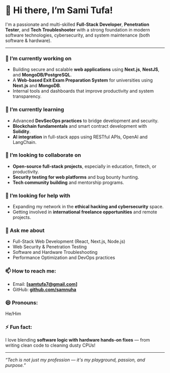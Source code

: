 # 👋 Hi there, I’m Sami Tufa!

I'm a passionate and multi-skilled **Full-Stack Developer**, **Penetration Tester**, and **Tech Troubleshooter** with a strong foundation in modern software technologies, cybersecurity, and system maintenance (both software & hardware).

---

### 🔭 I’m currently working on
- Building secure and scalable **web applications** using **Next.js**, **NestJS**, and **MongoDB/PostgreSQL**.
- A **Web-based Exit Exam Preparation System** for universities using **Next.js** and **MongoDB**.
- Internal tools and dashboards that improve productivity and system transparency.

### 🌱 I’m currently learning
- Advanced **DevSecOps practices** to bridge development and security.
- **Blockchain fundamentals** and smart contract development with **Solidity**.
- **AI integration** in full-stack apps using RESTful APIs, OpenAI and LangChain.

### 👯 I’m looking to collaborate on
- **Open-source full-stack projects**, especially in education, fintech, or productivity.
- **Security testing for web platforms** and bug bounty hunting.
- **Tech community building** and mentorship programs.

### 🤔 I’m looking for help with
- Expanding my network in the **ethical hacking and cybersecurity** space.
- Getting involved in **international freelance opportunities** and remote projects.

### 💬 Ask me about
- Full-Stack Web Development (React, Next.js, Node.js)
- Web Security & Penetration Testing
- Software and Hardware Troubleshooting
- Performance Optimization and DevOps practices

### 📫 How to reach me:
- Email: **[samtufa7@gmail.com]**
- GitHub: **[github.com/samnuha](https://github.com/samnuha)**

### 😄 Pronouns: 
He/Him

### ⚡ Fun fact:
I love blending **software logic with hardware hands-on fixes** — from writing clean code to cleaning dusty CPUs!

---

_“Tech is not just my profession — it's my playground, passion, and purpose.”_

